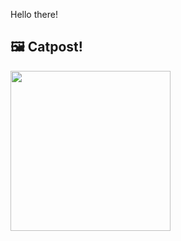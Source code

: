 Hello there!



## 🖼️ Catpost!

<sub>
    <img src="https://cdn2.thecatapi.com/images/81GIVHO1_.jpg" height="256">
</sub>

